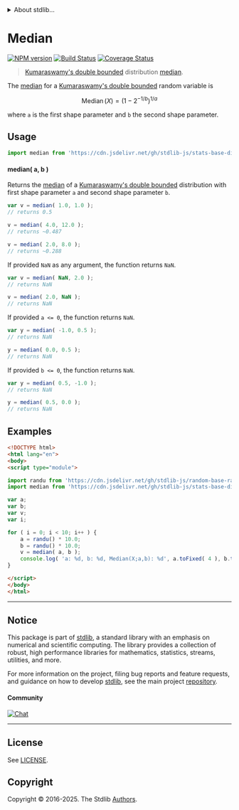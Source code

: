 <!--

@license Apache-2.0

Copyright (c) 2018 The Stdlib Authors.

Licensed under the Apache License, Version 2.0 (the "License");
you may not use this file except in compliance with the License.
You may obtain a copy of the License at

   http://www.apache.org/licenses/LICENSE-2.0

Unless required by applicable law or agreed to in writing, software
distributed under the License is distributed on an "AS IS" BASIS,
WITHOUT WARRANTIES OR CONDITIONS OF ANY KIND, either express or implied.
See the License for the specific language governing permissions and
limitations under the License.

-->


<details>
  <summary>
    About stdlib...
  </summary>
  <p>We believe in a future in which the web is a preferred environment for numerical computation. To help realize this future, we've built stdlib. stdlib is a standard library, with an emphasis on numerical and scientific computation, written in JavaScript (and C) for execution in browsers and in Node.js.</p>
  <p>The library is fully decomposable, being architected in such a way that you can swap out and mix and match APIs and functionality to cater to your exact preferences and use cases.</p>
  <p>When you use stdlib, you can be absolutely certain that you are using the most thorough, rigorous, well-written, studied, documented, tested, measured, and high-quality code out there.</p>
  <p>To join us in bringing numerical computing to the web, get started by checking us out on <a href="https://github.com/stdlib-js/stdlib">GitHub</a>, and please consider <a href="https://opencollective.com/stdlib">financially supporting stdlib</a>. We greatly appreciate your continued support!</p>
</details>

# Median

[![NPM version][npm-image]][npm-url] [![Build Status][test-image]][test-url] [![Coverage Status][coverage-image]][coverage-url] <!-- [![dependencies][dependencies-image]][dependencies-url] -->

> [Kumaraswamy's double bounded][kumaraswamy-distribution] distribution [median][median].

<!-- Section to include introductory text. Make sure to keep an empty line after the intro `section` element and another before the `/section` close. -->

<section class="intro">

The [median][median] for a [Kumaraswamy's double bounded][kumaraswamy-distribution] random variable is

<!-- <equation class="equation" label="eq:kumaraswamy_median" align="center" raw="\operatorname{Median}\left( X \right) = \left(1-2^{{-1/b}}\right)^{1/a}" alt="Median for a Kumaraswamy's double bounded distribution."> -->

```math
\mathop{\mathrm{Median}}\left( X \right) = \left(1-2^{{-1/b}}\right)^{1/a}
```

<!-- <div class="equation" align="center" data-raw-text="\operatorname{Median}\left( X \right) = \left(1-2^{{-1/b}}\right)^{1/a}" data-equation="eq:kumaraswamy_median">
    <img src="https://cdn.jsdelivr.net/gh/stdlib-js/stdlib@591cf9d5c3a0cd3c1ceec961e5c49d73a68374cb/lib/node_modules/@stdlib/stats/base/dists/kumaraswamy/median/docs/img/equation_kumaraswamy_median.svg" alt="Median for a Kumaraswamy's double bounded distribution.">
    <br>
</div> -->

<!-- </equation> -->

where `a` is the first shape parameter and `b` the second shape parameter.

</section>

<!-- /.intro -->

<!-- Package usage documentation. -->



<section class="usage">

## Usage

```javascript
import median from 'https://cdn.jsdelivr.net/gh/stdlib-js/stats-base-dists-kumaraswamy-median@esm/index.mjs';
```

#### median( a, b )

Returns the [median][median] of a [Kumaraswamy's double bounded][kumaraswamy-distribution] distribution with first shape parameter `a` and second shape parameter `b`.

```javascript
var v = median( 1.0, 1.0 );
// returns 0.5

v = median( 4.0, 12.0 );
// returns ~0.487

v = median( 2.0, 8.0 );
// returns ~0.288
```

If provided `NaN` as any argument, the function returns `NaN`.

```javascript
var v = median( NaN, 2.0 );
// returns NaN

v = median( 2.0, NaN );
// returns NaN
```

If provided `a <= 0`, the function returns `NaN`.

```javascript
var y = median( -1.0, 0.5 );
// returns NaN

y = median( 0.0, 0.5 );
// returns NaN
```

If provided `b <= 0`, the function returns `NaN`.

```javascript
var y = median( 0.5, -1.0 );
// returns NaN

y = median( 0.5, 0.0 );
// returns NaN
```

</section>

<!-- /.usage -->

<!-- Package usage notes. Make sure to keep an empty line after the `section` element and another before the `/section` close. -->

<section class="notes">

</section>

<!-- /.notes -->

<!-- Package usage examples. -->

<section class="examples">

## Examples

<!-- eslint no-undef: "error" -->

```html
<!DOCTYPE html>
<html lang="en">
<body>
<script type="module">

import randu from 'https://cdn.jsdelivr.net/gh/stdlib-js/random-base-randu@esm/index.mjs';
import median from 'https://cdn.jsdelivr.net/gh/stdlib-js/stats-base-dists-kumaraswamy-median@esm/index.mjs';

var a;
var b;
var v;
var i;

for ( i = 0; i < 10; i++ ) {
    a = randu() * 10.0;
    b = randu() * 10.0;
    v = median( a, b );
    console.log( 'a: %d, b: %d, Median(X;a,b): %d', a.toFixed( 4 ), b.toFixed( 4 ), v.toFixed( 4 ) );
}

</script>
</body>
</html>
```

</section>

<!-- /.examples -->

<!-- C interface documentation. -->



<!-- Section to include cited references. If references are included, add a horizontal rule *before* the section. Make sure to keep an empty line after the `section` element and another before the `/section` close. -->

<section class="references">

</section>

<!-- /.references -->

<!-- Section for related `stdlib` packages. Do not manually edit this section, as it is automatically populated. -->

<section class="related">

</section>

<!-- /.related -->

<!-- Section for all links. Make sure to keep an empty line after the `section` element and another before the `/section` close. -->


<section class="main-repo" >

* * *

## Notice

This package is part of [stdlib][stdlib], a standard library with an emphasis on numerical and scientific computing. The library provides a collection of robust, high performance libraries for mathematics, statistics, streams, utilities, and more.

For more information on the project, filing bug reports and feature requests, and guidance on how to develop [stdlib][stdlib], see the main project [repository][stdlib].

#### Community

[![Chat][chat-image]][chat-url]

---

## License

See [LICENSE][stdlib-license].


## Copyright

Copyright &copy; 2016-2025. The Stdlib [Authors][stdlib-authors].

</section>

<!-- /.stdlib -->

<!-- Section for all links. Make sure to keep an empty line after the `section` element and another before the `/section` close. -->

<section class="links">

[npm-image]: http://img.shields.io/npm/v/@stdlib/stats-base-dists-kumaraswamy-median.svg
[npm-url]: https://npmjs.org/package/@stdlib/stats-base-dists-kumaraswamy-median

[test-image]: https://github.com/stdlib-js/stats-base-dists-kumaraswamy-median/actions/workflows/test.yml/badge.svg?branch=main
[test-url]: https://github.com/stdlib-js/stats-base-dists-kumaraswamy-median/actions/workflows/test.yml?query=branch:main

[coverage-image]: https://img.shields.io/codecov/c/github/stdlib-js/stats-base-dists-kumaraswamy-median/main.svg
[coverage-url]: https://codecov.io/github/stdlib-js/stats-base-dists-kumaraswamy-median?branch=main

<!--

[dependencies-image]: https://img.shields.io/david/stdlib-js/stats-base-dists-kumaraswamy-median.svg
[dependencies-url]: https://david-dm.org/stdlib-js/stats-base-dists-kumaraswamy-median/main

-->

[chat-image]: https://img.shields.io/gitter/room/stdlib-js/stdlib.svg
[chat-url]: https://app.gitter.im/#/room/#stdlib-js_stdlib:gitter.im

[stdlib]: https://github.com/stdlib-js/stdlib

[stdlib-authors]: https://github.com/stdlib-js/stdlib/graphs/contributors

[umd]: https://github.com/umdjs/umd
[es-module]: https://developer.mozilla.org/en-US/docs/Web/JavaScript/Guide/Modules

[deno-url]: https://github.com/stdlib-js/stats-base-dists-kumaraswamy-median/tree/deno
[deno-readme]: https://github.com/stdlib-js/stats-base-dists-kumaraswamy-median/blob/deno/README.md
[umd-url]: https://github.com/stdlib-js/stats-base-dists-kumaraswamy-median/tree/umd
[umd-readme]: https://github.com/stdlib-js/stats-base-dists-kumaraswamy-median/blob/umd/README.md
[esm-url]: https://github.com/stdlib-js/stats-base-dists-kumaraswamy-median/tree/esm
[esm-readme]: https://github.com/stdlib-js/stats-base-dists-kumaraswamy-median/blob/esm/README.md
[branches-url]: https://github.com/stdlib-js/stats-base-dists-kumaraswamy-median/blob/main/branches.md

[stdlib-license]: https://raw.githubusercontent.com/stdlib-js/stats-base-dists-kumaraswamy-median/main/LICENSE

[kumaraswamy-distribution]: https://en.wikipedia.org/wiki/Kumaraswamy_distribution

[median]: https://en.wikipedia.org/wiki/Median

</section>

<!-- /.links -->
